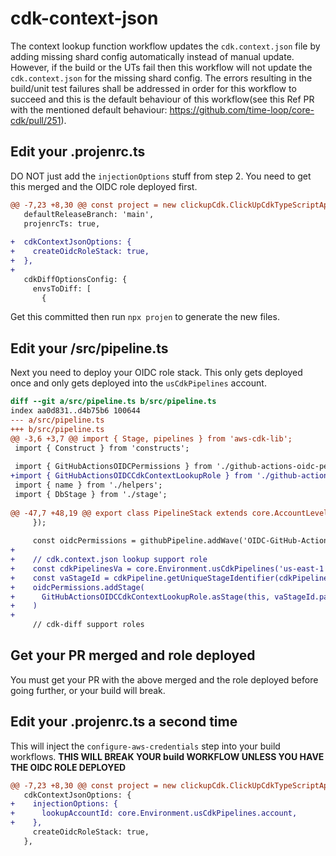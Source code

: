 # cdk-context-json

The context lookup function workflow updates the `cdk.context.json` file by adding missing shard config automatically instead of manual update. However, if the build or the UTs fail then this workflow will not update the `cdk.context.json` for the missing shard config. The errors resulting in the build/unit test failures shall be addressed in order for this workflow to succeed and this is the default behaviour of this workflow(see this Ref PR with the mentioned default behaviour: https://github.com/time-loop/core-cdk/pull/251).

## Edit your .projenrc.ts

DO NOT just add the `injectionOptions` stuff from step 2.
You need to get this merged and the OIDC role deployed first.

```diff
@@ -7,23 +8,30 @@ const project = new clickupCdk.ClickUpCdkTypeScriptApp({
   defaultReleaseBranch: 'main',
   projenrcTs: true,
 
+  cdkContextJsonOptions: {
+    createOidcRoleStack: true,
+  },
+
   cdkDiffOptionsConfig: {
     envsToDiff: [
       {
```

Get this committed then run `npx projen` to generate the new files.

## Edit your /src/pipeline.ts

Next you need to deploy your OIDC role stack.
This only gets deployed once and only gets deployed into the `usCdkPipelines` account.

```diff
diff --git a/src/pipeline.ts b/src/pipeline.ts
index aa0d831..d4b75b6 100644
--- a/src/pipeline.ts
+++ b/src/pipeline.ts
@@ -3,6 +3,7 @@ import { Stage, pipelines } from 'aws-cdk-lib';
 import { Construct } from 'constructs';
 
 import { GitHubActionsOIDCPermissions } from './github-actions-oidc-permissions';
+import { GitHubActionsOIDCCdkContextLookupRole } from './github-actions-oidc-cdk-context-lookup-role';
 import { name } from './helpers';
 import { DbStage } from './stage';
 
@@ -47,7 +48,19 @@ export class PipelineStack extends core.AccountLevelStack {
     });
 
     const oidcPermissions = githubPipeline.addWave('OIDC-GitHub-Actions-Permissions');
+
+    // cdk.context.json lookup support role
+    const cdkPipelinesVa = core.Environment.usCdkPipelines('us-east-1');
+    const vaStageId = cdkPipeline.getUniqueStageIdentifier(cdkPipelinesVa).addPrefix(['oidc']);
+    oidcPermissions.addStage(
+      GitHubActionsOIDCCdkContextLookupRole.asStage(this, vaStageId.pascal, {...commonProps, namedEnv: cdkPipelinesVa})
+    )
+
     // cdk-diff support roles
```

## Get your PR merged and role deployed

You must get your PR with the above merged and the role deployed before going further,
or your build will break.

## Edit your .projenrc.ts a second time

This will inject the `configure-aws-credentials` step into your build workflows.
**THIS WILL BREAK YOUR build WORKFLOW UNLESS YOU HAVE THE OIDC ROLE DEPLOYED**

```diff
@@ -7,23 +8,30 @@ const project = new clickupCdk.ClickUpCdkTypeScriptApp({
   cdkContextJsonOptions: {
+    injectionOptions: {
+      lookupAccountId: core.Environment.usCdkPipelines.account,
+    },
     createOidcRoleStack: true,
   },
```
